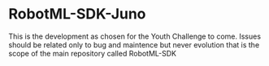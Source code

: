 RobotML-SDK-Juno
================

This is the development as chosen for the Youth Challenge to come. Issues should be related only to bug and maintence but never evolution that is the scope of the main repository called RobotML-SDK
